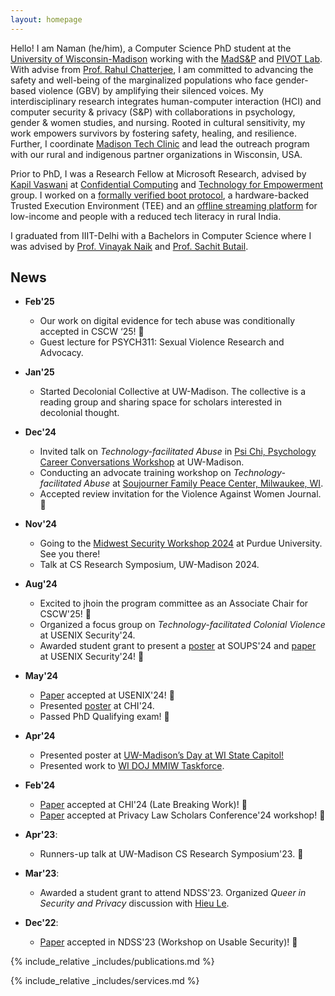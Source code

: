 ```yaml
---
layout: homepage
---
```


Hello! I am Naman (he/him), a Computer Science PhD student at the [University of Wisconsin-Madison](https://wisc.edu/) working with the [MadS&P](https://madsp.cs.wisc.edu/) and [PIVOT Lab](https://pivotlab.psych.wisc.edu/). With advise from [Prof. Rahul Chatterjee](https://pages.cs.wisc.edu/~chatterjee/), I am committed to advancing the safety and well-being of the marginalized populations who face gender-based violence (GBV) by amplifying their silenced voices. My interdisciplinary research integrates human-computer interaction (HCI) and computer security & privacy (S&P) with collaborations in psychology, gender & women studies, and nursing. Rooted in cultural sensitivity, my work empowers survivors by fostering safety, healing, and resilience. Further, I coordinate [Madison Tech Clinic](https://techclinic.cs.wisc.edu/) and lead the outreach program with our rural and indigenous partner organizations in Wisconsin, USA.

Prior to PhD, I was a Research Fellow at Microsoft Research, advised by [Kapil Vaswani](https://www.microsoft.com/en-us/research/people/kapilv/) at [Confidential Computing](https://www.microsoft.com/en-us/research/theme/confidential-computing/) and [Technology for Empowerment](https://www.microsoft.com/en-us/research/theme/technology-and-empowerment/publications/) group. I worked on a [formally verified boot protocol](https://www.usenix.org/conference/usenixsecurity21/presentation/tao), a hardware-backed Trusted Execution Environment (TEE) and an [offline streaming platform](https://www.microsoft.com/en-us/research/project/blendnet/) for low-income and people with a reduced tech literacy in rural India.

I graduated from IIIT-Delhi with a Bachelors in Computer Science where I was advised by [Prof. Vinayak Naik](http://vinayaknaik.info/) and [Prof. Sachit Butail](https://www.niu.edu/ceet/about/faculty-and-instructors/butail-sachit.shtml).


## News

- **Feb'25**
  - Our work on digital evidence for tech abuse was conditionally accepted in CSCW ‘25! 🎉
  - Guest lecture for PSYCH311: Sexual Violence Research and Advocacy.

- **Jan'25**
  - Started Decolonial Collective at UW-Madison. The collective is a reading group and sharing space for scholars interested in decolonial thought.
- **Dec'24**
  - Invited talk on *Technology-facilitated Abuse* in [Psi Chi, Psychology Career Conversations Workshop](https://psych.wisc.edu/event/career-conversations-workshop/) at UW-Madison.
  - Conducting an advocate training workshop on *Technology-facilitated Abuse* at [Soujourner Family Peace Center, Milwaukee, WI](https://techclinic.cs.wisc.edu/).
  - Accepted review invitation for the Violence Against Women Journal. &#127882;
- **Nov'24**
  - Going to the [Midwest Security Workshop 2024](https://www.midwestsecurityworkshop.com/agenda.html) at Purdue University. See you there!
  - Talk at CS Research Symposium, UW-Madison 2024.
- **Aug'24**
  - Excited to jhoin the program committee as an Associate Chair for CSCW'25! &#127882;
  - Organized a focus group on *Technology-facilitated Colonial Violence* at USENIX Security'24.
  - Awarded student grant to present a [poster](#) at SOUPS'24 and [paper](publication/usenix-24/) at USENIX Security'24! &#127882;
- **May'24**
  - [Paper](publication/usenix-24/) accepted at USENIX'24! &#127882;
  - Presented [poster](publication/chilbw-2024/) at CHI'24.
  - Passed PhD Qualifying exam! &#127882;
- **Apr'24**
  - Presented poster at [UW-Madison’s Day at WI State Capitol!](https://staterelations.wisc.edu/uw-madison-day-at-the-capitol/)
  - Presented work to [WI DOJ MMIW Taskforce](https://www.doj.state.wi.us/missing-and-murdered-indigenous-women-task-force).
- **Feb'24**
  - [Paper](publication/chilbw-2024/) accepted at CHI'24 (Late Breaking Work)! &#127882;
  - [Paper](publication/plsc-2024/) accepted at Privacy Law Scholars Conference'24 workshop! &#127882;
- **Apr'23**: 
  - Runners-up talk at UW-Madison CS Research Symposium'23. &#127882;
- **Mar'23**: 
  - Awarded a student grant to attend NDSS'23. Organized *Queer in Security *and* Privacy* discussion with [Hieu Le](https://levanhieu.com/).
- **Dec'22**: 
  - [Paper](publication/2023/) accepted in NDSS'23 (Workshop on Usable Security)! &#127882;

<!-- - **Aug'21**: Started PhD in Computer Science at UW-Madison.
- **Jan'21**: (publication/272306/)Paper] accepted at USENIX'21! &#127882;
- **Jan'20**: Started Research Fellowship at MSR.
- **May'17**: Graduated from IIIT-Delhi.
- **Jan'17**
  - Paper accepted in IEEE VR'17! &#127882;
  - Poster accepted in COMSNETS'17! &#127882; -->


{% include_relative _includes/publications.md %}

{% include_relative _includes/services.md %}

